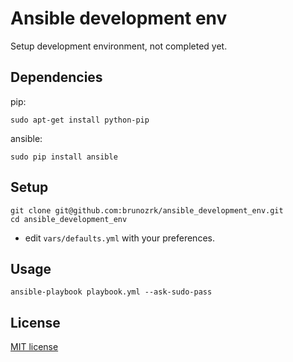 # Ansible development env

Setup development environment, not completed yet.

## Dependencies

pip:

    sudo apt-get install python-pip

ansible:

    sudo pip install ansible

## Setup

    git clone git@github.com:brunozrk/ansible_development_env.git
    cd ansible_development_env

- edit `vars/defaults.yml` with your preferences.

## Usage

    ansible-playbook playbook.yml --ask-sudo-pass

## License

[MIT license](https://github.com/brunozrk/ansible_development_env/blob/master/LICENSE)
